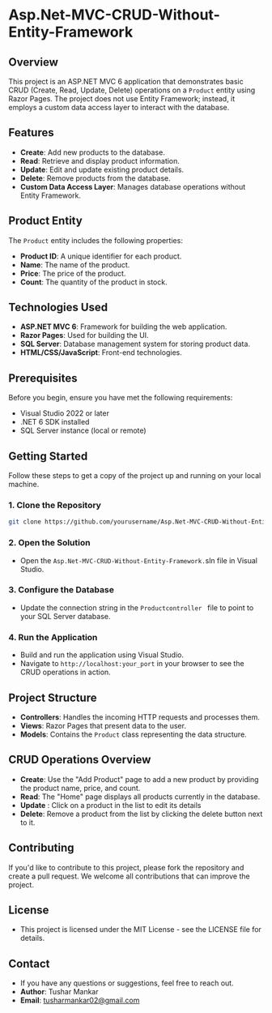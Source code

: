 # Asp.Net-MVC-CRUD-Without-Entity-Framework

## Overview

This project is an ASP.NET MVC 6 application that demonstrates basic CRUD (Create, Read, Update, Delete) operations on a `Product` entity using Razor Pages. The project does not use Entity Framework; instead, it employs a custom data access layer to interact with the database.

## Features

- **Create**: Add new products to the database.
- **Read**: Retrieve and display product information.
- **Update**: Edit and update existing product details.
- **Delete**: Remove products from the database.
- **Custom Data Access Layer**: Manages database operations without Entity Framework.

## Product Entity

The `Product` entity includes the following properties:

- **Product ID**: A unique identifier for each product.
- **Name**: The name of the product.
- **Price**: The price of the product.
- **Count**: The quantity of the product in stock.

## Technologies Used

- **ASP.NET MVC 6**: Framework for building the web application.
- **Razor Pages**: Used for building the UI.
- **SQL Server**: Database management system for storing product data.
- **HTML/CSS/JavaScript**: Front-end technologies.

## Prerequisites

Before you begin, ensure you have met the following requirements:

- Visual Studio 2022 or later
- .NET 6 SDK installed
- SQL Server instance (local or remote)

## Getting Started

Follow these steps to get a copy of the project up and running on your local machine.

### 1. Clone the Repository

```bash
git clone https://github.com/yourusername/Asp.Net-MVC-CRUD-Without-Entity-Framework.git
```

### 2. Open the Solution
- Open the `Asp.Net-MVC-CRUD-Without-Entity-Framework.`sln file in Visual Studio.

### 3. Configure the Database
- Update the connection string in the `Productcontroller ` file to point to your SQL Server database.

### 4. Run the Application
- Build and run the application using Visual Studio.
- Navigate to `http://localhost:your_port` in your browser to see the CRUD operations in action.

## Project Structure
- **Controllers**: Handles the incoming HTTP requests and processes them.
- **Views**: Razor Pages that present data to the user.
- **Models**: Contains the `Product` class representing the data structure.

## CRUD Operations Overview
- **Create**: Use the "Add Product" page to add a new product by providing the product name, price, and count.
- **Read**: The "Home" page displays all products currently in the database.
- **Update** : Click on a product in the list to edit its details
- **Delete**: Remove a product from the list by clicking the delete button next to it.

## Contributing
If you'd like to contribute to this project, please fork the repository and create a pull request. We welcome all contributions that can improve the project.


## License

- This project is licensed under the MIT License - see the LICENSE file for details.

## Contact
- If you have any questions or suggestions, feel free to reach out.
- **Author**: Tushar Mankar
- **Email**: tusharmankar02@gmail.com

